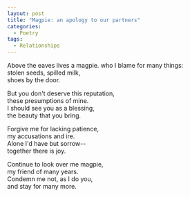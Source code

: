 ```yaml
---
layout: post
title: "Magpie: an apology to our partners"
categories:
  - Poetry
tags:
  - Relationships
---
```

Above the eaves lives a magpie. 
who I blame for many things:  
stolen seeds, spilled milk,  
shoes by the door.

But you don't deserve this reputation,  
these presumptions of mine.  
I should see you as a blessing,  
the beauty that you bring.

Forgive me for lacking patience,  
my accusations and ire.  
Alone I'd have but sorrow--  
together there is joy.

Continue to look over me magpie,  
my friend of many years.  
Condemn me not, as I do you,  
and stay for many more.
